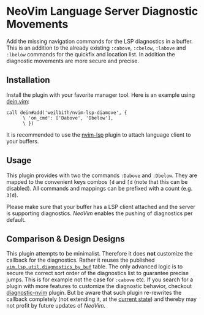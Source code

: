 # NeoVim Language Server Diagnostic Movements

Add the missing navigation commands for the LSP diagnostics in a buffer.
This is an addition to the already existing `:cabove`, `:cbelow`, `:labove` and
`:lbelow` commands for the quickfix and location list. In addition the
diagnostic movements are more secure and precise.

## Installation

Install the plugin with your favorite manager tool. Here is an example using
[dein.vim](https://github.com/Shougo/dein.vim):

```vim
call dein#add('weilbith/nvim-lsp-diamove', {
      \ 'on_cmd': ['Dabove', 'Dbelow'],
      \ })
```

It is recommended to use the [nvim-lsp](https://github.com/neovim/nvim-lsp)
plugin to attach language client to your buffers.

## Usage

This plugin provides with two the commands `:Dabove` and `:Dbelow`. They are
mapped to the convenient keys combos `[d` and `[d` (note that this can be
disabled). All commands and mappings can be prefixed with a count (e.g. `3[d`).

Please make sure that your buffer has a LSP client attached and the server is
supporting diagnostics. _NeoVim_ enables the pushing of diagnostics per default.

## Comparison & Design Designs

This plugin attempts to be minimalist. Therefore it does **not** customize the
callback for the diagnostics. Rather it reuses the published
[`vim.lsp.util.diagnostics_by_buf`](https://neovim.io/doc/user/lsp.html) table.
The only advanced logic is to secure the correct sort order of the diagnostics
list to guarantee precise jumps. This is for example not the case for `:cabove`
etc.
If you search for a plugin with more features to customize the diagnostic
behavior, checkout
[diagnostic-nvim](https://github.com/haorenW1025/diagnostic-nvim) plugin. But be
aware that such plugin re-rewrites the callback completely (not extending it, at
the [current
state](https://github.com/haorenW1025/diagnostic-nvim/commit/4255eb7697e45550292076c4957028ee4d7232e1))
and thereby may not profit by future updates of _NeoVim_.
